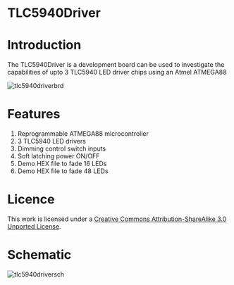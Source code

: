 TLC5940Driver
=============
Introduction
============
The TLC5940Driver is a development board can be used to investigate the capabilities of upto 3 TLC5940 LED driver chips using an Atmel ATMEGA88

![tlc5940driverbrd](https://cloud.githubusercontent.com/assets/5130298/6097720/903d2396-afbf-11e4-9960-69a2c58bead1.PNG)

Features
========
1. Reprogrammable ATMEGA88 microcontroller
2. 3 TLC5940 LED drivers
3. Dimming control switch inputs
4. Soft latching power ON/OFF
5. Demo HEX file to fade 16 LEDs
6. Demo HEX file to fade 48 LEDs

Licence
=======
This work is licensed under a [Creative Commons Attribution-ShareAlike 3.0 Unported License](http://www.creativecommons.org/licenses/by-sa/3.0).

Schematic
=========
![tlc5940driversch](https://cloud.githubusercontent.com/assets/5130298/6097726/11910584-afc0-11e4-8576-be5b873b6f8f.PNG)
